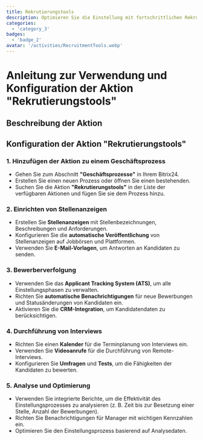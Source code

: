 ```yaml
---
title: Rekrutierungstools
description: Optimieren Sie die Einstellung mit fortschrittlichen Rekrutierungs- und Bewerberverfolgungstools.
categories: 
  - 'category_3'
badges: 
  - 'badge_2'
avatar: '/activities/RecruitmentTools.webp'
---
```

# Anleitung zur Verwendung und Konfiguration der Aktion "Rekrutierungstools"

## Beschreibung der Aktion

## **Konfiguration der Aktion "Rekrutierungstools"**

### 1. Hinzufügen der Aktion zu einem Geschäftsprozess
- Gehen Sie zum Abschnitt **"Geschäftsprozesse"** in Ihrem Bitrix24.
- Erstellen Sie einen neuen Prozess oder öffnen Sie einen bestehenden.
- Suchen Sie die Aktion **"Rekrutierungstools"** in der Liste der verfügbaren Aktionen und fügen Sie sie dem Prozess hinzu.

### 2. Einrichten von Stellenanzeigen
- Erstellen Sie **Stellenanzeigen** mit Stellenbezeichnungen, Beschreibungen und Anforderungen.
- Konfigurieren Sie die **automatische Veröffentlichung** von Stellenanzeigen auf Jobbörsen und Plattformen.
- Verwenden Sie **E-Mail-Vorlagen**, um Antworten an Kandidaten zu senden.

### 3. Bewerberverfolgung
- Verwenden Sie das **Applicant Tracking System (ATS)**, um alle Einstellungsphasen zu verwalten.
- Richten Sie **automatische Benachrichtigungen** für neue Bewerbungen und Statusänderungen von Kandidaten ein.
- Aktivieren Sie die **CRM-Integration**, um Kandidatendaten zu berücksichtigen.

### 4. Durchführung von Interviews
- Richten Sie einen **Kalender** für die Terminplanung von Interviews ein.
- Verwenden Sie **Videoanrufe** für die Durchführung von Remote-Interviews.
- Konfigurieren Sie **Umfragen** und **Tests**, um die Fähigkeiten der Kandidaten zu bewerten.

### 5. Analyse und Optimierung
- Verwenden Sie integrierte Berichte, um die Effektivität des Einstellungsprozesses zu analysieren (z. B. Zeit bis zur Besetzung einer Stelle, Anzahl der Bewerbungen).
- Richten Sie Benachrichtigungen für Manager mit wichtigen Kennzahlen ein.
- Optimieren Sie den Einstellungsprozess basierend auf Analysedaten.